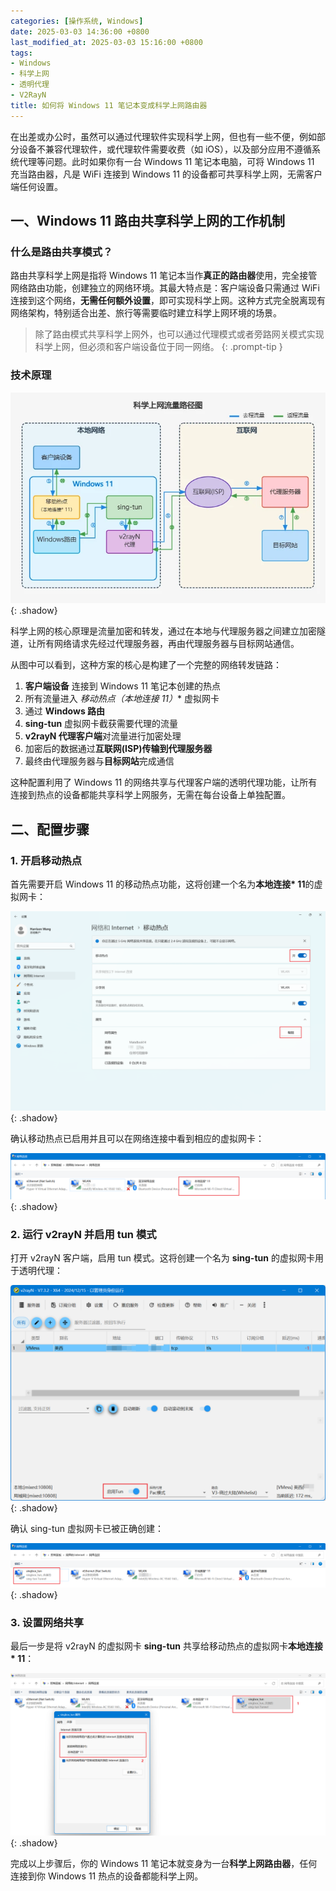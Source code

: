 ```yaml
---
categories: [操作系统, Windows]
date: 2025-03-03 14:36:00 +0800
last_modified_at: 2025-03-03 15:16:00 +0800
tags:
- Windows
- 科学上网
- 透明代理
- V2RayN
title: 如何将 Windows 11 笔记本变成科学上网路由器
---
```


在出差或办公时，虽然可以通过代理软件实现科学上网，但也有一些不便，例如部分设备不兼容代理软件，或代理软件需要收费（如 iOS），以及部分应用不遵循系统代理等问题。此时如果你有一台 Windows 11 笔记本电脑，可将 Windows 11 充当路由器，凡是 WiFi 连接到 Windows 11 的设备都可共享科学上网，无需客户端任何设置。

## 一、Windows 11 路由共享科学上网的工作机制

### 什么是路由共享模式？

路由共享科学上网是指将 Windows 11 笔记本当作**真正的路由器**使用，完全接管网络路由功能，创建独立的网络环境。其最大特点是：客户端设备只需通过 WiFi 连接到这个网络，**无需任何额外设置**，即可实现科学上网。这种方式完全脱离现有网络架构，特别适合出差、旅行等需要临时建立科学上网环境的场景。

> 除了路由模式共享科学上网外，也可以通过代理模式或者旁路网关模式实现科学上网，但必须和客户端设备位于同一网络。
{: .prompt-tip }

### 技术原理

![windows-router-network](/img/windows-router-network.webp){: .shadow}

科学上网的核心原理是流量加密和转发，通过在本地与代理服务器之间建立加密隧道，让所有网络请求先经过代理服务器，再由代理服务器与目标网站通信。

从图中可以看到，这种方案的核心是构建了一个完整的网络转发链路：

1. **客户端设备** 连接到 Windows 11 笔记本创建的热点
2. 所有流量进入 **移动热点（本地连接* 11）** 虚拟网卡
3. 通过 **Windows 路由**
4. **sing-tun** 虚拟网卡截获需要代理的流量
5. **v2rayN 代理客户端**对流量进行加密处理
6. 加密后的数据通过**互联网(ISP)**传输到**代理服务器**
7. 最终由代理服务器与**目标网站**完成通信

这种配置利用了 Windows 11 的网络共享与代理客户端的透明代理功能，让所有连接到热点的设备都能共享科学上网服务，无需在每台设备上单独配置。

## 二、配置步骤

### 1. 开启移动热点

首先需要开启 Windows 11 的移动热点功能，这将创建一个名为**本地连接* 11**的虚拟网卡：

![开启移动热点](/img/Snipaste_2025-03-03_08-00-10.webp){: .shadow}

确认移动热点已启用并且可以在网络连接中看到相应的虚拟网卡：

![查看移动热点虚拟网络连接](/img/Snipaste_2025-03-03_14-38-20.webp){: .shadow}

### 2. 运行 v2rayN 并启用 tun 模式

打开 v2rayN 客户端，启用 tun 模式。这将创建一个名为 **sing-tun** 的虚拟网卡用于透明代理：

![开启 tun 模式](/img/Snipaste_2025-03-03_08-08-29.webp){: .shadow}

确认 sing-tun 虚拟网卡已被正确创建：

![查看 sing-tun 虚拟网络连接](/img/image-20250303150716252.webp){: .shadow}

### 3. 设置网络共享

最后一步是将 v2rayN 的虚拟网卡 **sing-tun** 共享给移动热点的虚拟网卡**本地连接* 11**：

![设置网络共享](/img/Snipaste_2025-03-03_14-41-18.webp){: .shadow}

完成以上步骤后，你的 Windows 11 笔记本就变身为一台**科学上网路由器**，任何连接到你 Windows 11 热点的设备都能科学上网。
